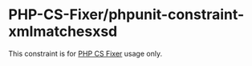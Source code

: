 # PHP-CS-Fixer/phpunit-constraint-xmlmatchesxsd

This constraint is for [PHP CS Fixer](https://github.com/FriendsOfPHP/PHP-CS-Fixer) usage only.
